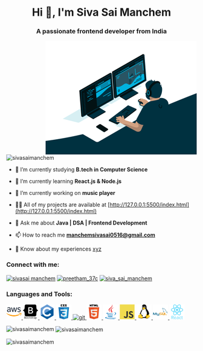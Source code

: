<h1 align="center">Hi 👋, I'm Siva Sai Manchem</h1>
<h3 align="center">A passionate frontend developer from India</h3>

<img align="right" alt="coding" width="400" src="https://raw.githubusercontent.com/kritikseth/kritikseth/master/assets/images/codegif.gif">

<p align="left"> <img src="https://komarev.com/ghpvc/?username=sivasaimanchem&label=Profile%20views&color=0e75b6&style=flat" alt="sivasaimanchem" /> </p>

- 🔭 I’m currently studying **B.tech in Computer Science**

- 🌱 I’m currently learning **React.js & Node.js**

- 🔭 I’m currently working on **music player**

- 👨‍💻 All of my projects are available at [http://127.0.0.1:5500/index.html](http://127.0.0.1:5500/index.html)

- 💬 Ask me about **Java | DSA | Frontend Development**

- 📫 How to reach me **manchemsivasai0516@gmail.com**

- 📄 Know about my experiences [xyz](xyz)


<h3 align="left">Connect with me:</h3>
<p align="left">
<a href="https://www.linkedin.com/in/siva-sai-manchem-40b87a257/" target="blank"><img align="center" src="https://raw.githubusercontent.com/rahuldkjain/github-profile-readme-generator/master/src/images/icons/Social/linked-in-alt.svg" alt="sivasai manchem" height="30" width="40" /></a>
<a href="https://instagram.com/preetham_37c" target="blank"><img align="center" src="https://raw.githubusercontent.com/rahuldkjain/github-profile-readme-generator/master/src/images/icons/Social/instagram.svg" alt="preetham_37c" height="30" width="40" /></a>
<a href="https://www.leetcode.com/siva_sai_manchem" target="blank"><img align="center" src="https://raw.githubusercontent.com/rahuldkjain/github-profile-readme-generator/master/src/images/icons/Social/leet-code.svg" alt="siva_sai_manchem" height="30" width="40" /></a>
</p>

<h3 align="left">Languages and Tools:</h3>
<p align="left"> <a href="https://aws.amazon.com" target="_blank" rel="noreferrer"> <img src="https://raw.githubusercontent.com/devicons/devicon/master/icons/amazonwebservices/amazonwebservices-original-wordmark.svg" alt="aws" width="40" height="40"/> </a> <a href="https://getbootstrap.com" target="_blank" rel="noreferrer"> <img src="https://raw.githubusercontent.com/devicons/devicon/master/icons/bootstrap/bootstrap-plain-wordmark.svg" alt="bootstrap" width="40" height="40"/> </a> <a href="https://www.cprogramming.com/" target="_blank" rel="noreferrer"> <img src="https://raw.githubusercontent.com/devicons/devicon/master/icons/c/c-original.svg" alt="c" width="40" height="40"/> </a> <a href="https://www.w3schools.com/css/" target="_blank" rel="noreferrer"> <img src="https://raw.githubusercontent.com/devicons/devicon/master/icons/css3/css3-original-wordmark.svg" alt="css3" width="40" height="40"/> </a> <a href="https://git-scm.com/" target="_blank" rel="noreferrer"> <img src="https://www.vectorlogo.zone/logos/git-scm/git-scm-icon.svg" alt="git" width="40" height="40"/> </a> <a href="https://www.w3.org/html/" target="_blank" rel="noreferrer"> <img src="https://raw.githubusercontent.com/devicons/devicon/master/icons/html5/html5-original-wordmark.svg" alt="html5" width="40" height="40"/> </a> <a href="https://www.java.com" target="_blank" rel="noreferrer"> <img src="https://raw.githubusercontent.com/devicons/devicon/master/icons/java/java-original.svg" alt="java" width="40" height="40"/> </a> <a href="https://developer.mozilla.org/en-US/docs/Web/JavaScript" target="_blank" rel="noreferrer"> <img src="https://raw.githubusercontent.com/devicons/devicon/master/icons/javascript/javascript-original.svg" alt="javascript" width="40" height="40"/> </a> <a href="https://www.linux.org/" target="_blank" rel="noreferrer"> <img src="https://raw.githubusercontent.com/devicons/devicon/master/icons/linux/linux-original.svg" alt="linux" width="40" height="40"/> </a> <a href="https://www.mysql.com/" target="_blank" rel="noreferrer"> <img src="https://raw.githubusercontent.com/devicons/devicon/master/icons/mysql/mysql-original-wordmark.svg" alt="mysql" width="40" height="40"/> </a> <a href="https://reactjs.org/" target="_blank" rel="noreferrer"> <img src="https://raw.githubusercontent.com/devicons/devicon/master/icons/react/react-original-wordmark.svg" alt="react" width="40" height="40"/> </a> </p>

<p><img align="left" src="https://github-readme-stats.vercel.app/api/top-langs?username=sivasaimanchem&show_icons=true&locale=en&layout=compact" alt="sivasaimanchem" /></p>

<p>&nbsp;<img align="center" src="https://github-readme-stats.vercel.app/api?username=sivasaimanchem&show_icons=true&locale=en" alt="sivasaimanchem" /></p>

<p><img align="center" src="https://github-readme-streak-stats.herokuapp.com/?user=sivasaimanchem&" alt="sivasaimanchem" /></p>
